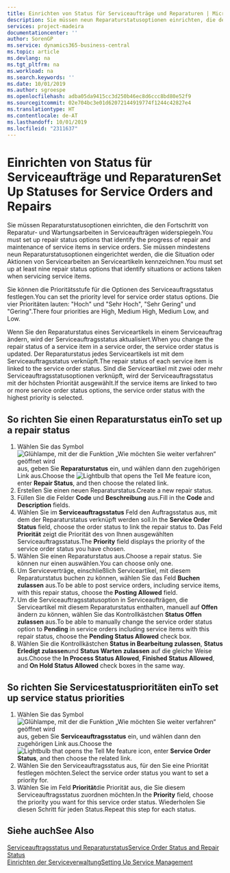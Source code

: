 ```yaml
---
title: Einrichten von Status für Serviceaufträge und Reparaturen | Microsoft Docs
description: Sie müssen neun Reparaturstatusoptionen einrichten, die den Fortschritt von Reparatur- und Wartungsarbeiten in Serviceaufträgen widerspiegeln.
services: project-madeira
documentationcenter: ''
author: SorenGP
ms.service: dynamics365-business-central
ms.topic: article
ms.devlang: na
ms.tgt_pltfrm: na
ms.workload: na
ms.search.keywords: ''
ms.date: 10/01/2019
ms.author: sgroespe
ms.openlocfilehash: adba05da9415cc3d250b46ec8d6ccc8bd80e52f9
ms.sourcegitcommit: 02e704bc3e01d62072144919774f1244c42827e4
ms.translationtype: HT
ms.contentlocale: de-AT
ms.lasthandoff: 10/01/2019
ms.locfileid: "2311637"
---
```

# <a name="set-up-statuses-for-service-orders-and-repairs"></a><span data-ttu-id="b3065-103">Einrichten von Status für Serviceaufträge und Reparaturen</span><span class="sxs-lookup"><span data-stu-id="b3065-103">Set Up Statuses for Service Orders and Repairs</span></span>
<span data-ttu-id="b3065-104">Sie müssen Reparaturstatusoptionen einrichten, die den Fortschritt von Reparatur- und Wartungsarbeiten in Serviceaufträgen widerspiegeln.</span><span class="sxs-lookup"><span data-stu-id="b3065-104">You must set up repair status options that identify the progress of repair and maintenance of service items in service orders.</span></span> <span data-ttu-id="b3065-105">Sie müssen mindestens neun Reparaturstatusoptionen eingerichtet werden, die die Situation oder Aktionen von Servicearbeiten an Serviceartikeln kennzeichnen.</span><span class="sxs-lookup"><span data-stu-id="b3065-105">You must set up at least nine repair status options that identify situations or actions taken when servicing service items.</span></span>  

<span data-ttu-id="b3065-106">Sie können die Prioritätsstufe für die Optionen des Serviceauftragsstatus festlegen.</span><span class="sxs-lookup"><span data-stu-id="b3065-106">You can set the priority level for service order status options.</span></span> <span data-ttu-id="b3065-107">Die vier Prioritäten lauten: "Hoch" und "Sehr Hoch", "Sehr Gering" und "Gering".</span><span class="sxs-lookup"><span data-stu-id="b3065-107">There four priorities are High, Medium High, Medium Low, and Low.</span></span>  

<span data-ttu-id="b3065-108">Wenn Sie den Reparaturstatus eines Serviceartikels in einem Serviceauftrag ändern, wird der Serviceauftragsstatus aktualisiert.</span><span class="sxs-lookup"><span data-stu-id="b3065-108">When you change the repair status of a service item in a service order, the service order status is updated.</span></span> <span data-ttu-id="b3065-109">Der Reparaturstatus jedes Serviceartikels ist mit dem Serviceauftragsstatus verknüpft.</span><span class="sxs-lookup"><span data-stu-id="b3065-109">The repair status of each service item is linked to the service order status.</span></span> <span data-ttu-id="b3065-110">Sind die Serviceartikel mit zwei oder mehr Serviceauftragsstatusoptionen verknüpft, wird der Serviceauftragsstatus mit der höchsten Priorität ausgewählt.</span><span class="sxs-lookup"><span data-stu-id="b3065-110">If the service items are linked to two or more service order status options, the service order status with the highest priority is selected.</span></span>  

## <a name="to-set-up-a-repair-status"></a><span data-ttu-id="b3065-111">So richten Sie einen Reparaturstatus ein</span><span class="sxs-lookup"><span data-stu-id="b3065-111">To set up a repair status</span></span>  
1. <span data-ttu-id="b3065-112">Wählen Sie das Symbol ![Glühlampe, mit der die Funktion „Wie möchten Sie weiter verfahren“ geöffnet wird](media/ui-search/search_small.png "Wie möchten Sie weiter verfahren?") aus, geben Sie **Reparaturstatus** ein, und wählen dann den zugehörigen Link aus.</span><span class="sxs-lookup"><span data-stu-id="b3065-112">Choose the ![Lightbulb that opens the Tell Me feature](media/ui-search/search_small.png "Tell me what you want to do") icon, enter **Repair Status**, and then choose the related link.</span></span>
2. <span data-ttu-id="b3065-113">Erstellen Sie einen neuen Reparaturstatus.</span><span class="sxs-lookup"><span data-stu-id="b3065-113">Create a new repair status.</span></span>  
3. <span data-ttu-id="b3065-114">Füllen Sie die Felder **Code** und **Beschreibung** aus.</span><span class="sxs-lookup"><span data-stu-id="b3065-114">Fill in the **Code** and **Description** fields.</span></span>  
4. <span data-ttu-id="b3065-115">Wählen Sie im **Serviceauftragsstatus** Feld den Auftragsstatus aus, mit dem der Reparaturstatus verknüpft werden soll.</span><span class="sxs-lookup"><span data-stu-id="b3065-115">In the **Service Order Status** field, choose the order status to link the repair status to.</span></span> <span data-ttu-id="b3065-116">Das Feld **Priorität** zeigt die Priorität des von Ihnen ausgewählten Serviceauftragsstatus.</span><span class="sxs-lookup"><span data-stu-id="b3065-116">The **Priority** field displays the priority of the service order status you have chosen.</span></span>  
5. <span data-ttu-id="b3065-117">Wählen Sie einen Reparaturstatus aus.</span><span class="sxs-lookup"><span data-stu-id="b3065-117">Choose a repair status.</span></span> <span data-ttu-id="b3065-118">Sie können nur einen auswählen.</span><span class="sxs-lookup"><span data-stu-id="b3065-118">You can choose only one.</span></span>  
6. <span data-ttu-id="b3065-119">Um Serviceverträge, einschließlich Serviceartikel, mit diesem Reparaturstatus buchen zu können, wählen Sie das Feld **Buchen zulassen** aus.</span><span class="sxs-lookup"><span data-stu-id="b3065-119">To be able to post service orders, including service items, with this repair status, choose the **Posting Allowed** field.</span></span>  
7. <span data-ttu-id="b3065-120">Um die Serviceauftragsstatusoption in Serviceaufträgen, die Serviceartikel mit diesem Reparaturstatus enthalten, manuell auf **Offen** ändern zu können, wählen Sie das Kontrollkästchen **Status Offen zulassen** aus.</span><span class="sxs-lookup"><span data-stu-id="b3065-120">To be able to manually change the service order status option to **Pending** in service orders including service items with this repair status, choose the **Pending Status Allowed** check box.</span></span>  
8. <span data-ttu-id="b3065-121">Wählen Sie die Kontrollkästchen **Status in Bearbeitung zulassen**, **Status Erledigt zulassen**und **Status Warten zulassen** auf die gleiche Weise aus.</span><span class="sxs-lookup"><span data-stu-id="b3065-121">Choose the **In Process Status Allowed**, **Finished Status Allowed**, and **On Hold Status Allowed** check boxes in the same way.</span></span>
  
## <a name="to-set-up-service-status-priorities"></a><span data-ttu-id="b3065-122">So richten Sie Servicestatusprioritäten ein</span><span class="sxs-lookup"><span data-stu-id="b3065-122">To set up service status priorities</span></span>  
1. <span data-ttu-id="b3065-123">Wählen Sie das Symbol ![Glühlampe, mit der die Funktion „Wie möchten Sie weiter verfahren“ geöffnet wird](media/ui-search/search_small.png "Wie möchten Sie weiter verfahren?") aus, geben Sie **Serviceauftragsstatus** ein, und wählen dann den zugehörigen Link aus.</span><span class="sxs-lookup"><span data-stu-id="b3065-123">Choose the ![Lightbulb that opens the Tell Me feature](media/ui-search/search_small.png "Tell me what you want to do") icon, enter **Service Order Status**, and then choose the related link.</span></span>  
2. <span data-ttu-id="b3065-124">Wählen Sie den Serviceauftragsstatus aus, für den Sie eine Priorität festlegen möchten.</span><span class="sxs-lookup"><span data-stu-id="b3065-124">Select the service order status you want to set a priority for.</span></span>  
3. <span data-ttu-id="b3065-125">Wählen Sie im Feld **Priorität**die Priorität aus, die Sie diesem Serviceauftragsstatus zuordnen möchten.</span><span class="sxs-lookup"><span data-stu-id="b3065-125">In the **Priority** field, choose the priority you want for this service order status.</span></span> <span data-ttu-id="b3065-126">Wiederholen Sie diesen Schritt für jeden Status.</span><span class="sxs-lookup"><span data-stu-id="b3065-126">Repeat this step for each status.</span></span>  

## <a name="see-also"></a><span data-ttu-id="b3065-127">Siehe auch</span><span class="sxs-lookup"><span data-stu-id="b3065-127">See Also</span></span>  
[<span data-ttu-id="b3065-128">Serviceauftragsstatus und Reparaturstatus</span><span class="sxs-lookup"><span data-stu-id="b3065-128">Service Order Status and Repair Status</span></span>](service-service-order-status-and-repair-status.md)  
[<span data-ttu-id="b3065-129">Einrichten der Serviceverwaltung</span><span class="sxs-lookup"><span data-stu-id="b3065-129">Setting Up Service Management</span></span>](service-setup-service.md)  
